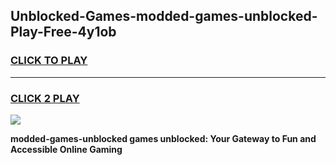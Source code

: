
## Unblocked-Games-modded-games-unblocked-Play-Free-4y1ob
<h3>
<a href="https://premium76.site?title=modded-games-unblocked&ref=17A">CLICK TO PLAY</a></h3>
<hr>

<h3>
<a href="https://premium76.site?title=modded-games-unblocked&ref=17A">CLICK 2 PLAY</a>
  
</h3>

<a href="https://premium76.site?title=modded-games-unblocked&ref=17A"><img src="https://clearcache.store/games.png"></a>


**modded-games-unblocked games unblocked: Your Gateway to Fun and Accessible Online Gaming**
